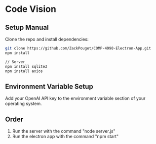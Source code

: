 # Code Vision
## Setup Manual

Clone the repo and install dependencies:

```bash
git clone https://github.com/ZackPouget/COMP-4990-Electron-App.git
npm install

// Server
npm install sqlite3
npm install axios
```
## Environment Variable Setup

Add your OpenAI API key to the environment variable section of your operating system.

## Order
1. Run the server with the command "node server.js"
2. Run the electron app with the command "npm start"
